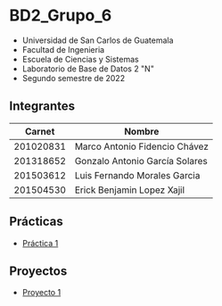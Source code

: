 # **BD2_Grupo_6**
- Universidad de San Carlos de Guatemala
- Facultad de Ingenieria
- Escuela de Ciencias y Sistemas
- Laboratorio de Base de Datos 2 "N"
- Segundo semestre de 2022

## **Integrantes**

| Carnet | Nombre |
| ------ | ----- |
| 201020831 |   Marco Antonio Fidencio Chávez  |
| 201318652 |   Gonzalo Antonio García Solares |
| 201503612 |   Luis Fernando Morales Garcia |
| 201504530 |   Erick Benjamin Lopez Xajil |

## Prácticas

- [Práctica 1](<Practica1/>)

## Proyectos

- [Proyecto 1](<Proyecto1/>)